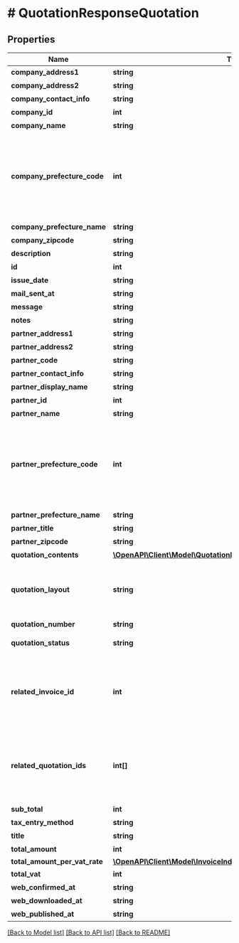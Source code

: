 # # QuotationResponseQuotation

## Properties

Name | Type | Description | Notes
------------ | ------------- | ------------- | -------------
**company_address1** | **string** | 市区町村・番地 | [optional]
**company_address2** | **string** | 建物名・部屋番号など | [optional]
**company_contact_info** | **string** | 事業所担当者名 | [optional]
**company_id** | **int** | 事業所ID |
**company_name** | **string** | 事業所名 |
**company_prefecture_code** | **int** | 都道府県コード（-1: 設定しない、0:北海道、1:青森、2:岩手、3:宮城、4:秋田、5:山形、6:福島、7:茨城、8:栃木、9:群馬、10:埼玉、11:千葉、12:東京、13:神奈川、14:新潟、15:富山、16:石川、17:福井、18:山梨、19:長野、20:岐阜、21:静岡、22:愛知、23:三重、24:滋賀、25:京都、26:大阪、27:兵庫、28:奈良、29:和歌山、30:鳥取、31:島根、32:岡山、33:広島、34:山口、35:徳島、36:香川、37:愛媛、38:高知、39:福岡、40:佐賀、41:長崎、42:熊本、43:大分、44:宮崎、45:鹿児島、46:沖縄 | [optional]
**company_prefecture_name** | **string** | 都道府県 | [optional]
**company_zipcode** | **string** | 郵便番号 | [optional]
**description** | **string** | 概要 | [optional]
**id** | **int** | 見積書ID |
**issue_date** | **string** | 見積日 (yyyy-mm-dd) |
**mail_sent_at** | **string** | メール送信日時(最新) | [optional]
**message** | **string** | メッセージ | [optional]
**notes** | **string** | 備考 | [optional]
**partner_address1** | **string** | 市区町村・番地 | [optional]
**partner_address2** | **string** | 建物名・部屋番号など | [optional]
**partner_code** | **string** | 取引先コード | [optional]
**partner_contact_info** | **string** | 取引先担当者名 | [optional]
**partner_display_name** | **string** | 見積書に表示する取引先名 | [optional]
**partner_id** | **int** | 取引先ID |
**partner_name** | **string** | 取引先名 | [optional]
**partner_prefecture_code** | **int** | 都道府県コード（-1: 設定しない、0:北海道、1:青森、2:岩手、3:宮城、4:秋田、5:山形、6:福島、7:茨城、8:栃木、9:群馬、10:埼玉、11:千葉、12:東京、13:神奈川、14:新潟、15:富山、16:石川、17:福井、18:山梨、19:長野、20:岐阜、21:静岡、22:愛知、23:三重、24:滋賀、25:京都、26:大阪、27:兵庫、28:奈良、29:和歌山、30:鳥取、31:島根、32:岡山、33:広島、34:山口、35:徳島、36:香川、37:愛媛、38:高知、39:福岡、40:佐賀、41:長崎、42:熊本、43:大分、44:宮崎、45:鹿児島、46:沖縄 | [optional]
**partner_prefecture_name** | **string** | 都道府県 | [optional]
**partner_title** | **string** | 敬称（御中、様、(空白)の3つから選択） |
**partner_zipcode** | **string** | 郵便番号 | [optional]
**quotation_contents** | [**\OpenAPI\Client\Model\QuotationIndexResponseQuotationContents[]**](QuotationIndexResponseQuotationContents.md) | 見積内容 | [optional]
**quotation_layout** | **string** | 見積書レイアウト * &#x60;default_classic&#x60; - レイアウト１/クラシック (デフォルト)  * &#x60;standard_classic&#x60; - レイアウト２/クラシック  * &#x60;envelope_classic&#x60; - 封筒１/クラシック  * &#x60;default_modern&#x60; - レイアウト１/モダン  * &#x60;standard_modern&#x60; - レイアウト２/モダン  * &#x60;envelope_modern&#x60; - 封筒/モダン |
**quotation_number** | **string** | 見積書番号 |
**quotation_status** | **string** | 見積書ステータス  (unsubmitted: 送付待ち, submitted: 送付済み, all: 全て) |
**related_invoice_id** | **int** | 関連する請求書ID&lt;br&gt; 下記で作成したものが該当します。  &lt;a href&#x3D;\&quot;https://support.freee.co.jp/hc/ja/articles/203318410#1-2\&quot; target&#x3D;\&quot;_blank\&quot;&gt;見積書・納品書を納品書・請求書に変換する&lt;/a&gt;&lt;br&gt; &lt;a href&#x3D;\&quot;https://support.freee.co.jp/hc/ja/articles/209076226\&quot; target&#x3D;\&quot;_blank\&quot;&gt;複数の見積書・納品書から合算請求書を作成する&lt;/a&gt;&lt;br&gt; | [optional]
**related_quotation_ids** | **int[]** | 関連する見積書ID(配列)&lt;br&gt; 下記で作成したものが該当します。  &lt;a href&#x3D;\&quot;https://support.freee.co.jp/hc/ja/articles/203318410#1-2\&quot; target&#x3D;\&quot;_blank\&quot;&gt;見積書・納品書を納品書・請求書に変換する&lt;/a&gt;&lt;br&gt; &lt;a href&#x3D;\&quot;https://support.freee.co.jp/hc/ja/articles/209076226\&quot; target&#x3D;\&quot;_blank\&quot;&gt;複数の見積書・納品書から合算請求書を作成する&lt;/a&gt;&lt;br&gt; | [optional]
**sub_total** | **int** | 小計 | [optional]
**tax_entry_method** | **string** | 見積書の消費税計算方法(inclusive: 内税, exclusive: 外税) |
**title** | **string** | タイトル | [optional]
**total_amount** | **int** | 合計金額 |
**total_amount_per_vat_rate** | [**\OpenAPI\Client\Model\InvoiceIndexResponseTotalAmountPerVatRate**](InvoiceIndexResponseTotalAmountPerVatRate.md) |  |
**total_vat** | **int** | 消費税 | [optional]
**web_confirmed_at** | **string** | Web共有取引先確認日時(最新) | [optional]
**web_downloaded_at** | **string** | Web共有ダウンロード日時(最新) | [optional]
**web_published_at** | **string** | Web共有日時(最新) | [optional]

[[Back to Model list]](../../README.md#models) [[Back to API list]](../../README.md#endpoints) [[Back to README]](../../README.md)
